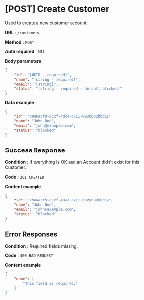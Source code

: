 # [POST] Create Customer

Used to create a new customer account.

**URL** : `/customers`

**Method** : `POST`

**Auth required** : NO

**Body parameters**

```json
{
    "id": "[UUID - required]",
    "name": "[string - required]",
    "email": "[string]",
    "status": "[string - required - default blocked]"
}
```

**Data example**

```json
{
    "id": "c9a6acf9-6c2f-4dcd-b711-b926b32bbd1a",
    "name": "John Doe",
    "email": "john@example.com",
    "status": "blocked"
}
```

## Success Response

**Condition** : If everything is OK and an Account didn't exist for this Customer.

**Code** : `201 CREATED`

**Content example**

```json
{
    "id": "c9a6acf9-6c2f-4dcd-b711-b926b32bbd1a",
    "name": "John Doe",
    "email": "john@example.com",
    "status": "blocked"
}
```

## Error Responses

**Condition** : Required fields missing.

**Code** : `400 BAD REQUEST`

**Content example**

```json
{
    "name": [
        "This field is required."
    ]
}
```